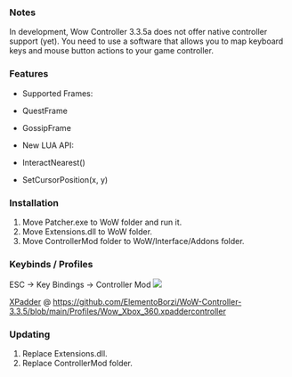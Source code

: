 ### Notes
In development, Wow Controller 3.3.5a does not offer native controller support (yet). You need to use a software that allows you to map keyboard keys and mouse button actions to your game controller.

### Features
* Supported Frames:
* QuestFrame
* GossipFrame

* New LUA API:
* InteractNearest()
* SetCursorPosition(x, y)

### Installation
1. Move Patcher.exe to WoW folder and run it.
2. Move Extensions.dll to WoW folder.
3. Move ControllerMod folder to WoW/Interface/Addons folder.

### Keybinds / Profiles
ESC -> Key Bindings -> Controller Mod
![](https://i.gyazo.com/ace27b2a59a911a71f9edf2ea2fd7998.png)

[XPadder](https://www.xpadder.com/ "XPadder") @ https://github.com/ElementoBorzi/WoW-Controller-3.3.5/blob/main/Profiles/Wow_Xbox_360.xpaddercontroller


### Updating
1. Replace Extensions.dll.
2. Replace ControllerMod folder.